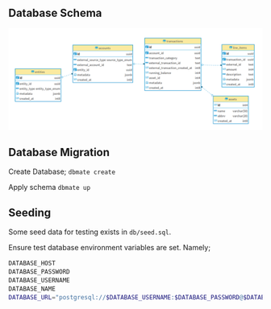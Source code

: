 ## Database Schema

![Schema Diagram](assets/images/schema.png)

## Database Migration
Create Database;
`dbmate create`

Apply schema
`dbmate up`

## Seeding
Some seed data for testing exists in `db/seed.sql`.

Ensure test database environment variables are set. Namely;

```bash
DATABASE_HOST
DATABASE_PASSWORD
DATABASE_USERNAME
DATABASE_NAME
DATABASE_URL="postgresql://$DATABASE_USERNAME:$DATABASE_PASSWORD@$DATABASE_HOST/$DATABASE_NAME?sslmode=disable" // required by dbmate
```
